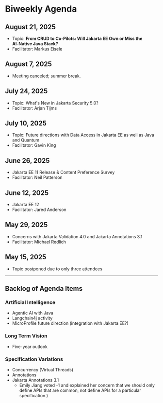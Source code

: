 # Biweekly Agenda

## August 21, 2025

* Topic: **From CRUD to Co‑Pilots: Will Jakarta EE Own or Miss the AI‑Native Java Stack?**
* Facilitator: Markus Eisele

## August 7, 2025

* Meeting canceled; summer break.

## July 24, 2025

* Topic: What's New in Jakarta Security 5.0?
* Facilitator: Arjan Tijms

## July 10, 2025

* Topic: Future directions with Data Access in Jakarta EE as well as Java and Quantum
* Facilitator: Gavin King
  
## June 26, 2025

* Jakarta EE 11 Release & Content Preference Survey
* Facilitator: Neil Patterson

## June 12, 2025

* Jakarta EE 12
* Facilitator: Jared Anderson

## May 29, 2025

* Concerns with Jakarta Validation 4.0 and Jakarta Annotations 3.1
* Facilitator: Michael Redlich

## May 15, 2025

* Topic postponed due to only three attendees

---

## Backlog of Agenda Items

### Artificial Intelligence

* Agentic AI with Java
* Langchain4j activity
* MicroProfile future direction (integration with Jakarta EE?)

### Long Term Vision

* Five-year outlook

### Specification Variations

* Concurrency (Virtual Threads) 
* Annotations
* Jakarta Annotations 3.1
  * Emily Jiang voted -1 and explained her concern that we should only define APIs that are common, not define APIs for a particular specification.)

